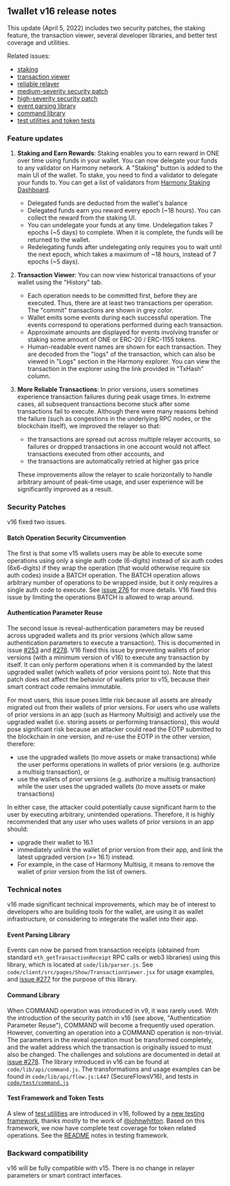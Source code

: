 ## 1wallet v16 release notes

This update (April 5, 2022) includes two security patches, the staking feature, the transaction viewer, several developer libraries, and better test coverage and utilities.

Related issues:

- [staking](https://github.com/polymorpher/one-wallet/issues/9#issuecomment-1058871032)
- [transaction viewer](https://github.com/polymorpher/one-wallet/issues/254)
- [reliable relayer](https://github.com/polymorpher/one-wallet/issues/259)
- [medium-severity security patch](https://github.com/polymorpher/one-wallet/issues/276)
- [high-severity security patch](https://github.com/polymorpher/one-wallet/issues/253)
- [event parsing library](https://github.com/polymorpher/one-wallet/issues/277)
- [command library](https://github.com/polymorpher/one-wallet/issues/278)
- [test utilities and token tests](https://github.com/polymorpher/one-wallet/issues/279)

### Feature updates

1. **Staking and Earn Rewards**: Staking enables you to earn reward in ONE over time using funds in your wallet. You can now delegate your funds to any validator on Harmony network. A "Staking" button is added to the main UI of the wallet. To stake, you need to find a validator to delegate your funds to. You can get a list of validators from [Harmony Staking Dashboard](https://staking.harmony.one).
	- Delegated funds are deducted from the wallet's balance
	- Delegated funds earn you reward every epoch (~18 hours). You can collect the reward from the staking UI. 
	- You can undelegate your funds at any time. Undelegation takes 7 epochs (~5 days) to complete. When it is complete, the funds will be returned to the wallet.
	- Redelegating funds after undelegating only requires you to wait until the next epoch, which takes a maximum of ~18 hours, instead of 7 epochs (~5 days).
2. **Transaction Viewer**: You can now view historical transactions of your wallet using the "History" tab.
	- Each operation needs to be committed first, before they are executed. Thus, there are at least two transactions per operation. The "commit" transactions are shown in grey color.
	- Wallet emits some events during each successful operation. The events correspond to operations performed during each transaction. 
	- Approximate amounts are displayed for events involving transfer or staking some amount of ONE or ERC-20 / ERC-1155 tokens.
	- Human-readable event names are shown for each transaction.  They are decoded from the "logs" of the transaction, which can also be viewed in "Logs" section in the Harmony explorer. You can view the transaction in the explorer using the link provided in "TxHash" column.  
3. **More Reliable Transactions**: In prior versions, users sometimes experience transaction failures during peak usage times. In extreme cases, all subsequent transactions become stuck after some transactions fail to execute. Although there were many reasons behind the failure (such as congestions in the underlying RPC nodes, or the blockchain itself), we improved the relayer so that:
    - the transactions are spread out across multiple relayer accounts, so failures or dropped transactions in one account would not affect transactions executed from other accounts, and
    - the transactions are automatically retried at higher gas price
	
	These improvements allow the relayer to scale horizontally to handle arbitrary amount of peak-time usage, and user experience will be significantly improved as a result.


### Security Patches

v16 fixed two issues. 

#### Batch Operation Security Circumvention

The first is that some v15 wallets users may be able to execute some operations using only a single auth code (6-digits) instead of six auth codes (6x6-digits) if they wrap the operation (that would otherwise require six auth codes) inside a BATCH operation. The BATCH operation allows arbitrary number of operations to be wrapped inside, but it only requires a single auth code to execute. See [issue 276](https://github.com/polymorpher/one-wallet/issues/276) for more details. V16 fixed this issue by limiting the operations BATCH is allowed to wrap around.

#### Authentication Parameter Reuse

The second issue is reveal-authentication parameters may be reused across upgraded wallets and its prior versions (which allow same authentication parameters to execute a transaction). This is documented in issue [#253](https://github.com/polymorpher/one-wallet/issues/253) and [#278](https://github.com/polymorpher/one-wallet/issues/278). V16 fixed this issue by preventing wallets of prior versions (with a minimum version of v16) to execute any transaction by itself. It can only perform operations when it is commanded by the latest upgraded wallet (which wallets of prior versions point to). Note that this patch does not affect the behavior of wallets prior to v15, because their smart contract code remains immutable.

For most users, this issue poses little risk because all assets are already migrated out from their wallets of prior versions. For users who use wallets of prior versions in an app (such as Harmony Multisig) and actively use the upgraded wallet (i.e. storing assets or performing transactions), this would pose significant risk because an attacker could read the EOTP submitted to the blockchain in one version, and re-use the EOTP in the other version, therefore:

- use the upgraded wallets (to move assets or make transactions) while the user performs operations in wallets of prior versions (e.g. authorize a multisig transaction), or
- use the wallets of prior versions (e.g. authorize a multisig transaction) while the user uses the upgraded wallets (to move assets or make transactions)

In either case, the attacker could potentially cause significant harm to the user by executing arbitrary, unintended operations. Therefore, it is highly recommended that any user who uses wallets of prior versions in an app should:

- upgrade their wallet to 16.1
- immediately unlink the wallet of prior version from their app, and link the latest upgraded version (>= 16.1) instead. 
- For example, in the case of Harmony Multisig, it means to remove the wallet of prior version from the list of owners.


### Technical notes

v16 made significant technical improvements, which may be of interest to developers who are building tools for the wallet, are using it as wallet infrastructure, or considering to integerate the wallet into their app.

#### Event Parsing Library

Events can now be parsed from transaction receipts (obtained from standard `eth_getTransactionReceipt` RPC calls or web3 libraries) using this library, which is located at `code/lib/parser.js`. See `code/client/src/pages/Show/TransactionViewer.jsx` for usage examples, and [issue #277](https://github.com/polymorpher/one-wallet/issues/277) for the purpose of this library.

#### Command Library

When COMMAND operation was introduced in v9, it was rarely used. With the introduction of the security patch in v16 (see above, "Authentication Parameter Reuse"), COMMAND will become a frequently used operation. However, converting an operation into a COMMAND operation is non-trivial. The parameters in the reveal operation must be transformed completely, and the wallet address which the transaction is originally issued to must also be changed. The challenges and solutions are documented in detail at [issue #278](https://github.com/polymorpher/one-wallet/issues/278). The library introduced in v16 can be found at `code/lib/api/command.js`. The transformations and usage examples can be found in `code/lib/api/flow.js:L447` (SecureFlowsV16), and tests in [`code/test/command.js`](https://github.com/polymorpher/one-wallet/blob/78ac9884980042ec5c21f51b7a2d3b46eaa49041/code/test/command.js)

#### Test Framework and Token Tests

A slew of [test utilities](https://github.com/polymorpher/one-wallet/blob/6d647fbcf742d9e711042c2cac23b1233c318245/code/test/util.js) are introduced in v16, followed by a [new testing framework](https://github.com/polymorpher/one-wallet/blob/6d647fbcf742d9e711042c2cac23b1233c318245/code/test/README.md), thanks mostly to the work of [@johnwhitton](https://github.com/johnwhitton). Based on this framework, we now have complete test coverage for token related operations. See the [README](https://github.com/polymorpher/one-wallet/blob/6d647fbcf742d9e711042c2cac23b1233c318245/code/test/README.md) notes in testing framework.  
    

### Backward compatibility

v16 will be fully compatible with v15. There is no change in relayer parameters or smart contract interfaces.


